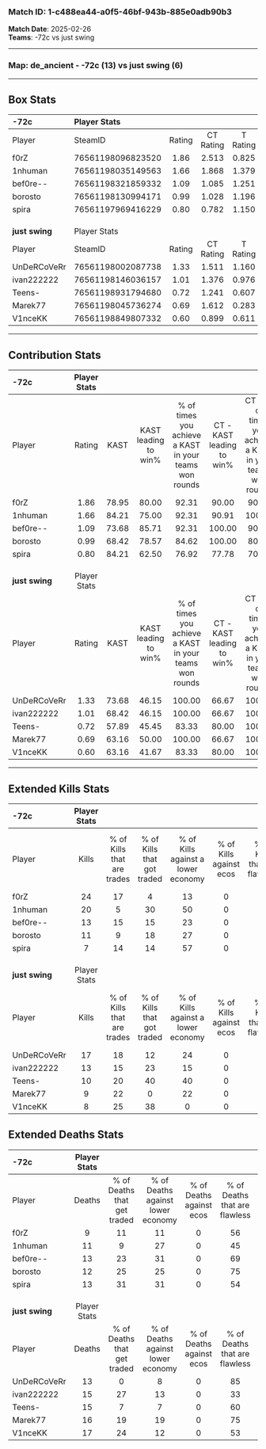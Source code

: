 ### Match ID: 1-c488ea44-a0f5-46bf-943b-885e0adb90b3  
**Match Date**: 2025-02-26  
**Teams**: -72c vs just swing  

---  

### **Map**: de_ancient - -72c (13) vs just swing (6)  
---  

## Box Stats  

| **-72c**       | Player Stats      |        |           |          |       |       |       |         |        |      |     |
| :- | :- | :-: | :-: | :-: | :-: | :-: | :-: | :-: | :-: | :-: | :-: |
| Player         | SteamID           | Rating | CT Rating | T Rating | KAST  |  ADR  | Kills | Assists | Deaths | K/D  | HS% |
| f0rZ           | 76561198096823520 |  1.86  |   2.513   |  0.825   | 78.95 | 117.8 |  24   |    1    |   9    | 2.67 | 33  |
| 1nhuman        | 76561198035149563 |  1.66  |   1.868   |  1.379   | 84.21 | 113.0 |  20   |    4    |   11   | 1.82 | 70  |
| bef0re--       | 76561198321859332 |  1.09  |   1.085   |  1.251   | 73.68 | 76.4  |  13   |    3    |   13   | 1.00 | 23  |
| borosto        | 76561198130994171 |  0.99  |   1.028   |  1.196   | 68.42 | 72.5  |  11   |    7    |   12   | 0.92 | 72  |
| spira          | 76561197969416229 |  0.80  |   0.782   |  1.150   | 84.21 | 46.4  |   7   |    5    |   13   | 0.54 | 57  |
|                |                   |        |           |          |       |       |       |         |        |      |     |
|                |                   |        |           |          |       |       |       |         |        |      |     |
|                |                   |        |           |          |       |       |       |         |        |      |     |
| **just swing** | Player Stats      |        |           |          |       |       |       |         |        |      |     |
| Player         | SteamID           | Rating | CT Rating | T Rating | KAST  |  ADR  | Kills | Assists | Deaths | K/D  | HS% |
| UnDeRCoVeRr    | 76561198002087738 |  1.33  |   1.511   |  1.160   | 73.68 | 95.0  |  17   |    3    |   13   | 1.31 | 47  |
| ivan222222     | 76561198146036157 |  1.01  |   1.376   |  0.976   | 68.42 | 77.0  |  13   |    6    |   15   | 0.87 | 46  |
| Teens-         | 76561198931794680 |  0.72  |   1.241   |  0.607   | 57.89 | 59.0  |  10   |    2    |   15   | 0.67 | 60  |
| Marek77        | 76561198045736274 |  0.69  |   1.612   |  0.283   | 63.16 | 59.3  |   9   |    3    |   16   | 0.56 | 55  |
| V1nceKK        | 76561198849807332 |  0.60  |   0.899   |  0.611   | 63.16 | 52.8  |   8   |    5    |   17   | 0.47 | 50  |
---  

## Contribution Stats  

| **-72c**       | Player Stats |       |                      |                                                        |                           |                                                             |                          |                                                            |
| :- | :-: | :-: | :-: | :-: | :-: | :-: | :-: | :-: |
| Player         |    Rating    | KAST  | KAST leading to win% | % of times you achieve a KAST in your teams won rounds | CT - KAST leading to win% | CT - % of times you achieve a KAST in your teams won rounds | T - KAST leading to win% | T - % of times you achieve a KAST in your teams won rounds |
| f0rZ           |     1.86     | 78.95 |        80.00         |                         92.31                          |           90.00           |                            90.00                            |          60.00           |                           100.00                           |
| 1nhuman        |     1.66     | 84.21 |        75.00         |                         92.31                          |           90.91           |                           100.00                            |          40.00           |                           66.67                            |
| bef0re--       |     1.09     | 73.68 |        85.71         |                         92.31                          |          100.00           |                            90.00                            |          60.00           |                           100.00                           |
| borosto        |     0.99     | 68.42 |        78.57         |                         84.62                          |          100.00           |                            80.00                            |          50.00           |                           100.00                           |
| spira          |     0.80     | 84.21 |        62.50         |                         76.92                          |           77.78           |                            70.00                            |          42.86           |                           100.00                           |
|                |              |       |                      |                                                        |                           |                                                             |                          |                                                            |
|                |              |       |                      |                                                        |                           |                                                             |                          |                                                            |
|                |              |       |                      |                                                        |                           |                                                             |                          |                                                            |
| **just swing** | Player Stats |       |                      |                                                        |                           |                                                             |                          |                                                            |
| Player         |    Rating    | KAST  | KAST leading to win% | % of times you achieve a KAST in your teams won rounds | CT - KAST leading to win% | CT - % of times you achieve a KAST in your teams won rounds | T - KAST leading to win% | T - % of times you achieve a KAST in your teams won rounds |
| UnDeRCoVeRr    |     1.33     | 73.68 |        46.15         |                         100.00                         |           66.67           |                           100.00                            |          28.57           |                           100.00                           |
| ivan222222     |     1.01     | 68.42 |        46.15         |                         100.00                         |           66.67           |                           100.00                            |          28.57           |                           100.00                           |
| Teens-         |     0.72     | 57.89 |        45.45         |                         83.33                          |           80.00           |                           100.00                            |          16.67           |                           50.00                            |
| Marek77        |     0.69     | 63.16 |        50.00         |                         100.00                         |           66.67           |                           100.00                            |          33.33           |                           100.00                           |
| V1nceKK        |     0.60     | 63.16 |        41.67         |                         83.33                          |           80.00           |                           100.00                            |          14.29           |                           50.00                            |
---  

## Extended Kills Stats  

| **-72c**       | Player Stats |                            |                            |                                    |                         |                              |                                 |                                       |                    |           |
| :- | :-: | :-: | :-: | :-: | :-: | :-: | :-: | :-: | :-: | :-: |
| Player         |    Kills     | % of Kills that are trades | % of Kills that got traded | % of Kills against a lower economy | % of Kills against ecos | % of Kills that are flawless | % of Kills that are close duels | % of Kills that are assisted by flash | Pistol Round Kills | AWP Kills |
| f0rZ           |      24      |             17             |             4              |                 13                 |            0            |              63              |                4                |                   4                   |         8          |     4     |
| 1nhuman        |      20      |             5              |             30             |                 50                 |            0            |              55              |                5                |                   0                   |         0          |     1     |
| bef0re--       |      13      |             15             |             15             |                 23                 |            0            |              62              |                8                |                   8                   |         0          |     0     |
| borosto        |      11      |             9              |             18             |                 27                 |            0            |              73              |                0                |                   0                   |         0          |     1     |
| spira          |      7       |             14             |             14             |                 57                 |            0            |              43              |                0                |                   0                   |         0          |     1     |
|                |              |                            |                            |                                    |                         |                              |                                 |                                       |                    |           |
|                |              |                            |                            |                                    |                         |                              |                                 |                                       |                    |           |
|                |              |                            |                            |                                    |                         |                              |                                 |                                       |                    |           |
| **just swing** | Player Stats |                            |                            |                                    |                         |                              |                                 |                                       |                    |           |
| Player         |    Kills     | % of Kills that are trades | % of Kills that got traded | % of Kills against a lower economy | % of Kills against ecos | % of Kills that are flawless | % of Kills that are close duels | % of Kills that are assisted by flash | Pistol Round Kills | AWP Kills |
| UnDeRCoVeRr    |      17      |             18             |             12             |                 24                 |            0            |              65              |                0                |                   0                   |         0          |     1     |
| ivan222222     |      13      |             15             |             23             |                 15                 |            0            |              54              |                0                |                   0                   |         0          |     0     |
| Teens-         |      10      |             20             |             40             |                 40                 |            0            |              70              |                0                |                  20                   |         0          |     0     |
| Marek77        |      9       |             22             |             0              |                 22                 |            0            |              44              |                0                |                   0                   |         0          |     2     |
| V1nceKK        |      8       |             25             |             38             |                 0                  |            0            |              63              |                0                |                   0                   |         2          |     2     |
## Extended Deaths Stats  

| **-72c**       | Player Stats |                             |                                   |                          |                               |                            |                           |               |
| :- | :-: | :-: | :-: | :-: | :-: | :-: | :-: | :-: |
| Player         |    Deaths    | % of Deaths that get traded | % of Deaths against lower economy | % of Deaths against ecos | % of Deaths that are flawless | % of Deaths that are close | % of Deaths while blinded | Deaths to AWP |
| f0rZ           |      9       |             11              |                11                 |            0             |              56               |             0              |             0             |       0       |
| 1nhuman        |      11      |              9              |                27                 |            0             |              45               |             0              |             9             |       0       |
| bef0re--       |      13      |             23              |                31                 |            0             |              69               |             0              |             0             |       1       |
| borosto        |      12      |             25              |                25                 |            0             |              75               |             0              |             0             |       1       |
| spira          |      13      |             31              |                31                 |            0             |              54               |             0              |             8             |       0       |
|                |              |                             |                                   |                          |                               |                            |                           |               |
|                |              |                             |                                   |                          |                               |                            |                           |               |
|                |              |                             |                                   |                          |                               |                            |                           |               |
| **just swing** | Player Stats |                             |                                   |                          |                               |                            |                           |               |
| Player         |    Deaths    | % of Deaths that get traded | % of Deaths against lower economy | % of Deaths against ecos | % of Deaths that are flawless | % of Deaths that are close | % of Deaths while blinded | Deaths to AWP |
| UnDeRCoVeRr    |      13      |              0              |                 8                 |            0             |              85               |             0              |             0             |       2       |
| ivan222222     |      15      |             27              |                13                 |            0             |              33               |             7              |             0             |       0       |
| Teens-         |      15      |              7              |                 7                 |            0             |              60               |             7              |             0             |       1       |
| Marek77        |      16      |             19              |                19                 |            0             |              75               |             0              |             0             |       3       |
| V1nceKK        |      17      |             24              |                12                 |            0             |              53               |             6              |            12             |       2       |

